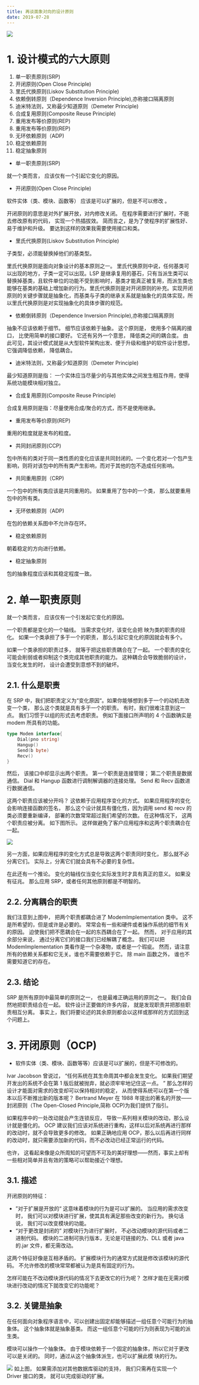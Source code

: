 ```yaml
---
title: 再谈面象对向的设计原则
date: 2019-07-28
---
```


![](/images/tech.jpg)

# 1. 设计模式的六大原则

1. 单一职责原则(SRP)
2. 开闭原则(Open Close Principle)
3. 里氏代换原则(Liskov Substitution Principle)
4. 依赖倒转原则（Dependence Inversion Principle),亦称接口隔离原则
5. 迪米特法则，又称最少知道原则（Demeter Principle)
6. 合成复用原则(Composite Reuse Principle)
7. 重用发布等价原则(REP)
8. 重用发布等价原则(REP)
9. 无环依赖原则（ADP)
10. 稳定依赖原则
11. 稳定抽象原则

<!-- more -->
- 单一职责原则(SRP)

就一个类而言， 应该仅有一个引起它变化的原因。

- 开闭原则(Open Close Principle)

软件实体（类、模块、函数等） 应该是可以扩展的，但是不可以修改 。

开闭原则的意思是对外扩展开放，对内修改关闭。 在程序需要进行扩展时，不能去修改原有的代码， 实现一个热插拔效。 简而言之，是为了使程序的扩展性好、易于维护和升级。 要达到这样的效果我需要使用接口和类。

- 里氏代换原则(Liskov Substitution Principle)

子类型，必须能替换掉他们的基类型。

里氏代换原则是面向对象设计的基本原则之一。 里氏代换原则中说，任何基类可以出现的地方，子类一定可以出现。LSP 是继承复用的基石，只有当派生类可以替换掉基类，且软件单位的功能不受到影响时，基类才能真正被复用，而派生类也能够在基类的基础上增加新的行为。里氏代换原则是对开闭原则的补充。实现开闭原则的关键步骤就是抽象化，而基类与子类的继承关系就是抽象化的具体实现，所以里氏代换原则是对实现抽象化的具体步骤的规范。

- 依赖倒转原则（Dependence Inversion Principle),亦称接口隔离原则

抽象不应该依赖于细节。 细节应该依赖于抽象。
这个原则是， 使用多个隔离的接口， 比使用简单的接口要好。 它还有另外一个意思， 降低类之间的耦合度。 由此可见，其设计模式就是从大型软件架构出发、便于升级和维护的软件设计思想，它强调降低依赖， 降低耦合。

- 迪米特法则，又称最少知道原则（Demeter Principle)

最少知道原则是指： 一个实体应当尽量少的与其他实体之间发生相互作用，使得系统功能模块相对独立。

- 合成复用原则(Composite Reuse Principle)

合成复用原则是指：尽量使用合成/聚合的方式，而不是使用继承。

- 重用发布等价原则(REP)

重用的粒度就是发布的粒度。

- 共同封闭原则(CCP)

包中所有的类对于同一类性质的变化应该是共同封闭的。一个变化若对一个包产生影响，则将对该包中的所有类产生影响，而对于其他的包不造成任何影响。

- 共同重用原则（CRP)

一个包中的所有类应该是共同重用的。 如果重用了包中的一个类， 那么就要重用包中的所有类。

- 无环依赖原则（ADP)

在包的依赖关系图中不允许存在环。

- 稳定依赖原则

朝着稳定的方向进行依赖。

- 稳定抽象原则

包的抽象程度应该和其稳定程度一致。


# 2. 单一职责原则

就一个类而言， 应该仅有一个引发起它变化的原因。

一个职责都是变化的一个轴线。 当需求变化时，该变化会把 映为类的职责的烃化。 如果一个类承担了多于一个的职责， 那么引起它变化的原因就会有多个。

如果一个类承担的职责过多， 就等于把这些职责耦合在了一起。 一个职责的变化可能会削弱或者抑制这个类完成其他职责的能力。 这种耦合会导致脆弱的设计， 当变化发生的时， 设计会遭受到意想不到的破坏。

## 2.1. 什么是职责

在 SRP 中，我们把职责定义为“变化原因“。如果你能够想到多于一个的动机去改变一个类， 那么这个类就是具有多于一个的职责。 有时，我们很难注意到这一点。 我们习惯于以组的形式去考虑职责。 例如下面接口所声明的 4 个函数确实是 modem 所具有的功能。

```go
type Modem interface{
    Dial(pno string)
    Hangup()
    Send(b byte)
    Recv()
}
```

然后， 该接口中却显示出两个职责。 第一个职责是连接管理； 第二个职责是数据通信。 Dial 和 Hangup 函数进行调制解调器的连接处理。 Send 和 Recv 函数进行数据通信。

这两个职责应该被分开吗？ 这依赖于应用程序变化的方式。 如果应用程序的变化会影响连接函数的签名， 那么这个设计就具有僵化性，因为调用 send 和 recv 的类必须要重新编译， 部署的次数常常超过我们希望的次数。 在这种情况下， 这两个职责应被分离。 如下图所示。 这样做避免了客户应用程序和这两个职责耦合在一起。

![](/images/Untitled.svg)

另一方面，如果应用程序的变化方式总是导致这两个职责同时变化， 那么就不必分离它们。 实际上，分离它们就会具有不必要的复杂性。

在此还有一个推论。 变化的轴线仅当变化实际发生时才具有真正的意义。 如果没有征兆。 那么应用 SRP，或者任何其他原则都是不明智的。

## 2.2. 分离耦合的职责

我们注意到上图中， 把两个职责都耦合进了 ModemImplementation 类中。 这不是所希望的，但是或许是必要的。 常常会有一些和硬件或者操作系统的细节有关的原因。 迫使我们把不愿耦合在一起的东西耦合在了一起。 然而， 对于应用的其余部分来说， 通过分离它们的接口我们已经解耦了概念。
我们可以把 ModemImplementation 类看作是一个杂凑物，或者是一个瑕疵。 然而，请注意所有的依赖关系都和它无关。谁也不需要依赖于它。 除 main 函数之外， 谁也不需要知道它的存在。

## 2.3. 结论

SRP 是所有原则中最简单的原则之一， 也是最难正确运用的原则之一。 我们会自然地把职责结合在一起。 软件设计正要做的许多内容， 就是发现职责并把那些职责相互分离。 事实上，我们将要论述的其余原则都会以这样或那样的方式回到这个问题上。

# 3. 开闭原则（OCP)

- 软件实体（类、模块、函数等等）应该是可以扩展的，但是不可修改的。

Ivar Jacobson 曾说过， “任何系统在其生命周其中都会发生变化。 如果我们期望开发出的系统不会在第 1 版后就被抛弃，就必须牢牢地记住这一点。 ” 那么怎样的设计才能面对需求的改变却可以保持相对的稳定， 从而使得系统可以在第一个版本以后不断推出新的版本呢？ Bertrand Meyer 在 1988 年提出的著名的开放——封闭原则（The Open-Closed Principle,简称 OCP)为我们提供了指引。

如果程序中的一处改动就会产生连锁反应， 导致一系列相关模块的改动，那么设计就是僵化的。 OCP 建议我们应该对系统进行重构，这样以后对系统再进行那样的改动时，就不会导致更多的修改。 如果正确地应用 OCP，那么以后再进行同样的改动时，就只需要添加新的代码，而不必改动已经正常运行的代码。

也许， 这看起来像是众所周知的可望而不可及的美好理想——然而，事实上却有一些相对简单并且有效的策略可以帮助接近个理想。

## 3.1. 描述

开闭原则的特征：

- ”对于扩展是开放的“
  这意味着模块的行为是可以扩展的。 当应用的需求改变时， 我们可以对模块进行扩展，使其具有满足那些改变的新行为。 换句话说， 我们可以改变模块的功能。
- “对于更改是封闭的”
  对模块行为进行扩展时， 不必改动模块的源代码或者二进制代码。 模块的二进制可执行版本，无论是可链接的为、DLL 或者 java 的.jar 文件，都无需改动。

这两个特征好像是互相矛盾的。 扩展模块行为的通常方式就是修改该模块的源代码。 不允许修改的模块常常都被认为是具有固定的行为。

怎样可能在不改动模块源代码的情况下去更改它的行为呢？ 怎样才能在无需对模块进行改动的情况下就改变它的功能呢？

## 3.2. 关键是抽象

在任何面向对象程序语言中，可以创建出固定却能够描述一组任意个可能行为的抽象体。 这个抽象体就是抽象基类。 而这一组任意个可能的行为则表现为可能的派生类。

模块可以操作一个抽象体。 由于模块依赖于一个固定的抽象体，所以它对于更改可以是关闭的。 同时，通过从这个抽象体派生，也可以扩展此模
块的行为。

![](/images/open-closed.svg)
如上图， 如果需添加对其他数据库驱动的支持， 我们只需再在实现一个 Driver 接口的类， 就可以完成驱动的扩展。
